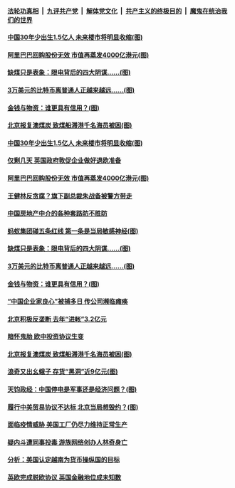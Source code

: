 ####  [法轮功真相](../../../../basic/blob/master/README.md?t=12290631) &nbsp;|&nbsp; [九评共产党](../../../../9ping.md/blob/master/README.md?t=12290631) &nbsp;|&nbsp; [解体党文化](../../../../jtdwh.md/blob/master/README.md?t=12290631)  &nbsp;|&nbsp; [共产主义的终极目的](../../../../gczydzjmd.md/blob/master/README.md?t=12290631) &nbsp;|&nbsp; [魔鬼在统治我们的世界](../../../../mgztzwmdsj.md/blob/master/README.md?t=12290631) 

#### [中国30年少出生1.5亿人 未来楼市将明显收缩(图)](../pages/p5/957342.md?t=12290631) 

#### [阿里巴巴回购股份无效 市值再蒸发4000亿港元(图)](../pages/p5/957323.md?t=12290631) 

#### [缺煤只是表象：限电背后的四大阴谋……(图)](../pages/p5/957259.md?t=12290631) 

#### [3万美元的比特币离普通人正越来越远……(图)](../pages/p5/957244.md?t=12290631) 

#### [金钱与物资：谁更具有信用？(图)](../pages/p5/957249.md?t=12290631) 

#### [北京报复澳煤炭 致煤船滞港千名海员被困(图)](../pages/p5/957224.md?t=12290631) 

#### [中国30年少出生1.5亿人 未来楼市将明显收缩(图)](../pages/p5/957342.md?t=12290631) 

#### [仅剩几天 英国政府敦促企业做好退欧准备](../pages/p5/957341.md?t=12290631) 

#### [阿里巴巴回购股份无效 市值再蒸发4000亿港元(图)](../pages/p5/957323.md?t=12290631) 

#### [王健林反贪腐？旗下副总裁朱战备被警方带走](../pages/p5/957320.md?t=12290631) 

#### [中国房地产中介的各种套路防不胜防](../pages/p5/957316.md?t=12290631) 

#### [蚂蚁集团碰五条红线 第一条是当局敏感神经(图)](../pages/p5/957308.md?t=12290631) 

#### [缺煤只是表象：限电背后的四大阴谋……(图)](../pages/p5/957259.md?t=12290631) 

#### [3万美元的比特币离普通人正越来越远……(图)](../pages/p5/957244.md?t=12290631) 

#### [金钱与物资：谁更具有信用？(图)](../pages/p5/957249.md?t=12290631) 

#### [“中国企业家良心”被捕多日 传公司濒临瘫痪](../pages/p5/957228.md?t=12290631) 

#### [北京积极反垄断 去年“进帐”3.2亿元](../pages/p5/957226.md?t=12290631) 

#### [暗怀鬼胎 欧中投资协议生变](../pages/p5/957225.md?t=12290631) 

#### [北京报复澳煤炭 致煤船滞港千名海员被困(图)](../pages/p5/957224.md?t=12290631) 

#### [浪奇又出幺蛾子 存货“黑洞”近9亿元(图)](../pages/p5/957219.md?t=12290631) 

#### [天钧政经：中国停电是军事还是经济问题？(图)](../pages/p5/957165.md?t=12290631) 

#### [履行中美贸易协议不达标 北京当局想毁约？(图)](../pages/p5/957135.md?t=12290631) 

#### [面临疫情威胁 美国工厂仍尽力维持正常生产](../pages/p5/957128.md?t=12290631) 

#### [疑内斗遭同事投毒 游族网络创办人林奇身亡](../pages/p5/957126.md?t=12290631) 

#### [分析：美国认定越南为货币操纵国的目标](../pages/p5/957125.md?t=12290631) 

#### [英欧完成脱欧协议 英国金融地位成未知数](../pages/p5/957124.md?t=12290631) 


